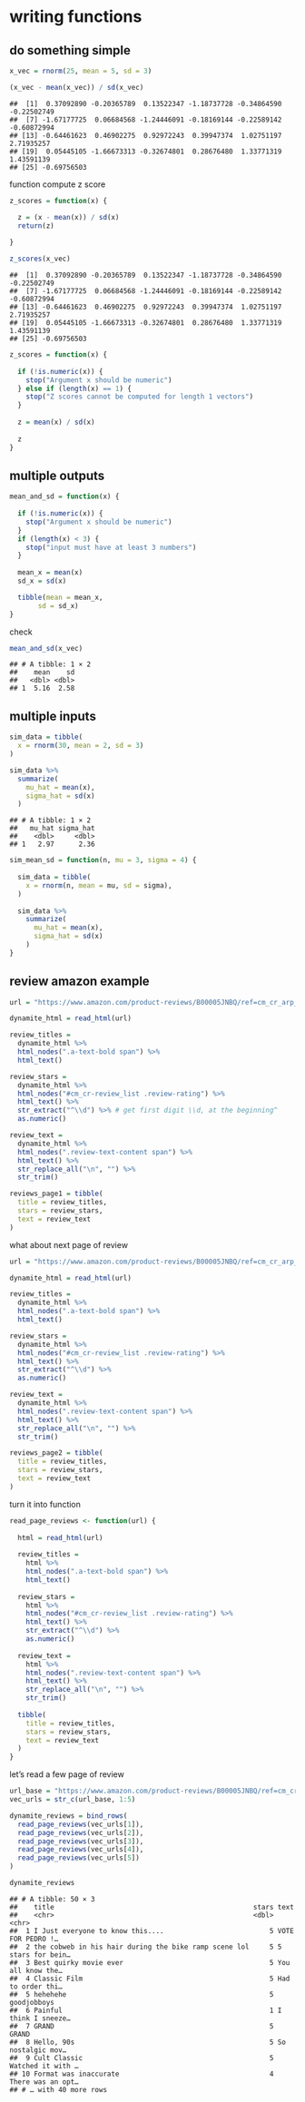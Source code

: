 writing functions
================

## do something simple

``` r
x_vec = rnorm(25, mean = 5, sd = 3)

(x_vec - mean(x_vec)) / sd(x_vec)
```

    ##  [1]  0.37092890 -0.20365789  0.13522347 -1.18737728 -0.34864590 -0.22502749
    ##  [7] -1.67177725  0.06684568 -1.24446091 -0.18169144 -0.22589142 -0.60872994
    ## [13] -0.64461623  0.46902275  0.92972243  0.39947374  1.02751197  2.71935257
    ## [19]  0.05445105 -1.66673313 -0.32674801  0.28676480  1.33771319  1.43591139
    ## [25] -0.69756503

function compute z score

``` r
z_scores = function(x) {

  z = (x - mean(x)) / sd(x)
  return(z)
  
}

z_scores(x_vec)
```

    ##  [1]  0.37092890 -0.20365789  0.13522347 -1.18737728 -0.34864590 -0.22502749
    ##  [7] -1.67177725  0.06684568 -1.24446091 -0.18169144 -0.22589142 -0.60872994
    ## [13] -0.64461623  0.46902275  0.92972243  0.39947374  1.02751197  2.71935257
    ## [19]  0.05445105 -1.66673313 -0.32674801  0.28676480  1.33771319  1.43591139
    ## [25] -0.69756503

``` r
z_scores = function(x) {
  
  if (!is.numeric(x)) {
    stop("Argument x should be numeric")
  } else if (length(x) == 1) {
    stop("Z scores cannot be computed for length 1 vectors")
  }
  
  z = mean(x) / sd(x)
  
  z
}
```

## multiple outputs

``` r
mean_and_sd = function(x) {
  
  if (!is.numeric(x)) {
    stop("Argument x should be numeric")
  } 
  if (length(x) < 3) {
    stop("input must have at least 3 numbers")
  }
  
  mean_x = mean(x)
  sd_x = sd(x)

  tibble(mean = mean_x, 
       sd = sd_x)
}
```

check

``` r
mean_and_sd(x_vec)
```

    ## # A tibble: 1 × 2
    ##    mean    sd
    ##   <dbl> <dbl>
    ## 1  5.16  2.58

## multiple inputs

``` r
sim_data = tibble(
  x = rnorm(30, mean = 2, sd = 3)
)

sim_data %>% 
  summarize(
    mu_hat = mean(x),
    sigma_hat = sd(x)
  )
```

    ## # A tibble: 1 × 2
    ##   mu_hat sigma_hat
    ##    <dbl>     <dbl>
    ## 1   2.97      2.36

``` r
sim_mean_sd = function(n, mu = 3, sigma = 4) {
  
  sim_data = tibble(
    x = rnorm(n, mean = mu, sd = sigma),
  )
  
  sim_data %>% 
    summarize(
      mu_hat = mean(x),
      sigma_hat = sd(x)
    )
}
```

## review amazon example

``` r
url = "https://www.amazon.com/product-reviews/B00005JNBQ/ref=cm_cr_arp_d_viewopt_rvwer?ie=UTF8&reviewerType=avp_only_reviews&sortBy=recent&pageNumber=1"

dynamite_html = read_html(url)

review_titles = 
  dynamite_html %>%
  html_nodes(".a-text-bold span") %>%
  html_text()

review_stars = 
  dynamite_html %>%
  html_nodes("#cm_cr-review_list .review-rating") %>%
  html_text() %>%
  str_extract("^\\d") %>% # get first digit \\d, at the beginning^
  as.numeric()

review_text = 
  dynamite_html %>%
  html_nodes(".review-text-content span") %>%
  html_text() %>% 
  str_replace_all("\n", "") %>% 
  str_trim()

reviews_page1 = tibble(
  title = review_titles,
  stars = review_stars,
  text = review_text
)
```

what about next page of review

``` r
url = "https://www.amazon.com/product-reviews/B00005JNBQ/ref=cm_cr_arp_d_viewopt_rvwer?ie=UTF8&reviewerType=avp_only_reviews&sortBy=recent&pageNumber=2"

dynamite_html = read_html(url)

review_titles = 
  dynamite_html %>%
  html_nodes(".a-text-bold span") %>%
  html_text()

review_stars = 
  dynamite_html %>%
  html_nodes("#cm_cr-review_list .review-rating") %>%
  html_text() %>%
  str_extract("^\\d") %>%
  as.numeric()

review_text = 
  dynamite_html %>%
  html_nodes(".review-text-content span") %>%
  html_text() %>% 
  str_replace_all("\n", "") %>% 
  str_trim()

reviews_page2 = tibble(
  title = review_titles,
  stars = review_stars,
  text = review_text
)
```

turn it into function

``` r
read_page_reviews <- function(url) {
  
  html = read_html(url)
  
  review_titles = 
    html %>%
    html_nodes(".a-text-bold span") %>%
    html_text()
  
  review_stars = 
    html %>%
    html_nodes("#cm_cr-review_list .review-rating") %>%
    html_text() %>%
    str_extract("^\\d") %>%
    as.numeric()
  
  review_text = 
    html %>%
    html_nodes(".review-text-content span") %>%
    html_text() %>% 
    str_replace_all("\n", "") %>% 
    str_trim()
  
  tibble(
    title = review_titles,
    stars = review_stars,
    text = review_text
  )
}
```

let’s read a few page of review

``` r
url_base = "https://www.amazon.com/product-reviews/B00005JNBQ/ref=cm_cr_arp_d_viewopt_rvwer?ie=UTF8&reviewerType=avp_only_reviews&sortBy=recent&pageNumber="
vec_urls = str_c(url_base, 1:5)

dynamite_reviews = bind_rows(
  read_page_reviews(vec_urls[1]),
  read_page_reviews(vec_urls[2]),
  read_page_reviews(vec_urls[3]),
  read_page_reviews(vec_urls[4]),
  read_page_reviews(vec_urls[5])
)

dynamite_reviews
```

    ## # A tibble: 50 × 3
    ##    title                                                 stars text             
    ##    <chr>                                                 <dbl> <chr>            
    ##  1 I Just everyone to know this....                          5 VOTE FOR PEDRO !…
    ##  2 the cobweb in his hair during the bike ramp scene lol     5 5 stars for bein…
    ##  3 Best quirky movie ever                                    5 You all know the…
    ##  4 Classic Film                                              5 Had to order thi…
    ##  5 hehehehe                                                  5 goodjobboys      
    ##  6 Painful                                                   1 I think I sneeze…
    ##  7 GRAND                                                     5 GRAND            
    ##  8 Hello, 90s                                                5 So nostalgic mov…
    ##  9 Cult Classic                                              5 Watched it with …
    ## 10 Format was inaccurate                                     4 There was an opt…
    ## # … with 40 more rows
